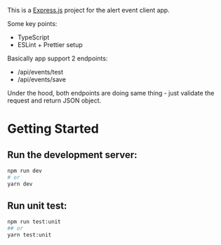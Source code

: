This is a [Express.js](https://expressjs.com/) project for the alert event client app.

Some key points:

- TypeScript
- ESLint + Prettier setup


Basically app support 2 endpoints:

- /api/events/test
- /api/events/save

Under the hood, both endpoints are doing same thing - just validate the request and return JSON object.

# Getting Started

## Run the development server:

```bash
npm run dev
# or
yarn dev
```

## Run unit test:

```bash
npm run test:unit
## or
yarn test:unit
```


